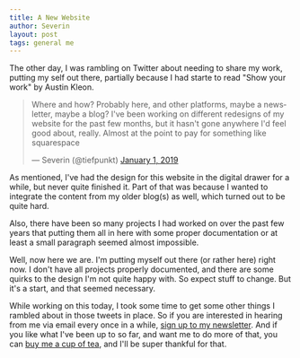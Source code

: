 ```yaml
---
title: A New Website
author: Severin
layout: post
tags: general me
---
```


The other day, I was rambling on Twitter about needing to share my work, putting my self out there, partially because I had starte to read "Show your work" by Austin Kleon.

<div class="is-center">
<blockquote class="twitter-tweet" data-lang="en"><p lang="en" dir="ltr">Where and how? Probably here, and other platforms, maybe a newsletter, maybe a blog? I&#39;ve been working on different redesigns of my website for the past few months, but it hasn&#39;t gone anywhere I&#39;d feel good about, really. Almost at the point to pay for something like squarespace</p>&mdash; Severin (@tiefpunkt) <a href="https://twitter.com/tiefpunkt/status/1080193849128116224?ref_src=twsrc%5Etfw">January 1, 2019</a></blockquote>
<script async src="https://platform.twitter.com/widgets.js" charset="utf-8"></script>
</div>

As mentioned, I've had the design for this website in the digital drawer for a while, but never quite finished it. Part of that was because I wanted to integrate the content from my older blog(s) as well, which turned out to be quite hard.

Also, there have been so many projects I had worked on over the past few years that putting them all in here with some proper documentation or at least a small paragraph seemed almost impossible.

Well, now here we are. I'm putting myself out there (or rather here) right now. I don't have all projects properly documented, and there are some quirks to the design I'm not quite happy with. So expect stuff to change. But it's a start, and that seemed necessary.

While working on this today, I took some time to get some other things I rambled about in those tweets in place. So if you are interested in hearing from me via email every once in a while, <a href="http://eepurl.com/gc3aw9">sign up to my newsletter</a>. And if you like what I've been up to so far, and want me to do more of that, you can <a href="https://www.paypal.me/tiefpunkt/3,2">buy me a cup of tea</a>, and I'll be super thankful for that.
